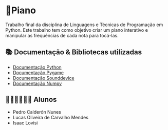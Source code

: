 
# 🎹Piano

Trabalho final da disciplina de Linguagens e Técnicas de Programação em Python. Este trabalho tem como objetivo criar um piano interativo e manipular as frequências de cada nota para tocá-las.

## 📚 Documentação & Bibliotecas utilizadas
-  [Documentação Python](https://docs.python.org/pt-br/3/)
-  [Documentação Pygame](https://www.pygame.org/docs/)
-  [Documentação Sounddevice](https://python-sounddevice.readthedocs.io/en/0.5.1/)
-  [Documentação Numpy](https://numpy.org/doc/)

## 👨🏽👨🏽👨🏽 Alunos

- Pedro Calderón Nunes
- Lucas Oliveira de Carvalho Mendes
- Isaac Lovisi
